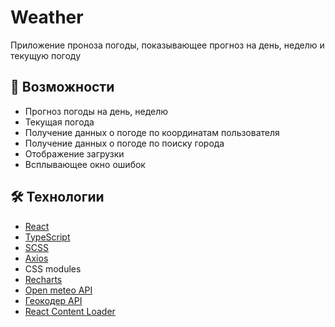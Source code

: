 # Weather

Приложение проноза погоды, показывающее прогноз на день, неделю и текущую погоду

## 🚀 Возможности

- Прогноз погоды на день, неделю
- Текущая погода
- Получение данных о погоде по координатам пользователя
- Получение данных о погоде по поиску города
- Отображение загрузки
- Всплывающее окно ошибок

## 🛠 Технологии

- [React](https://react.dev/)
- [TypeScript](https://www.typescriptlang.org/)
- [SCSS](https://sass-lang.com/)
- [Axios](https://axios-http.com/ru/docs/intro)
- CSS modules
- [Recharts](https://recharts.org/en-US)
- [Open meteo API](https://open-meteo.com/en/docs)
- [Геокодер API](https://geocode.maps.co/)
- [React Content Loader](https://www.npmjs.com/package/react-content-loader)
